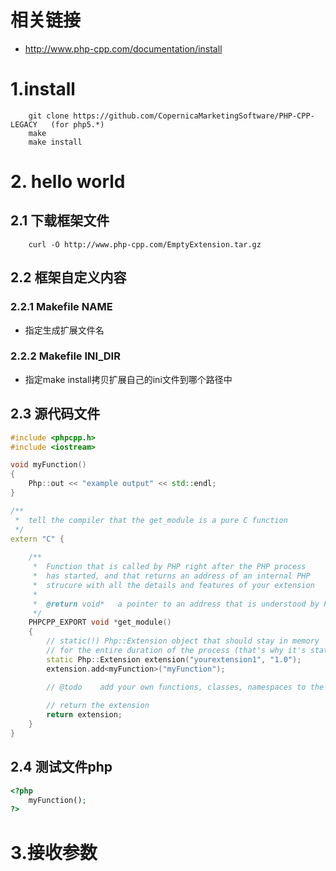 # 相关链接
- http://www.php-cpp.com/documentation/install

# 1.install
```
	git clone https://github.com/CopernicaMarketingSoftware/PHP-CPP-LEGACY   (for php5.*)
	make
	make install
```

# 2. hello world
## 2.1 下载框架文件
```
	curl -O http://www.php-cpp.com/EmptyExtension.tar.gz	
```

## 2.2 框架自定义内容
### 2.2.1 Makefile NAME
- 指定生成扩展文件名

### 2.2.2 Makefile INI_DIR
- 指定make install拷贝扩展自己的ini文件到哪个路径中

## 2.3 源代码文件
```c++
#include <phpcpp.h>
#include <iostream>

void myFunction()
{
    Php::out << "example output" << std::endl;
}

/**
 *  tell the compiler that the get_module is a pure C function
 */
extern "C" {
    
    /** 
     *  Function that is called by PHP right after the PHP process
     *  has started, and that returns an address of an internal PHP
     *  strucure with all the details and features of your extension
     *
     *  @return void*   a pointer to an address that is understood by PHP
     */
    PHPCPP_EXPORT void *get_module() 
    {   
        // static(!) Php::Extension object that should stay in memory
        // for the entire duration of the process (that's why it's static)
        static Php::Extension extension("yourextension1", "1.0");
        extension.add<myFunction>("myFunction"); 

        // @todo    add your own functions, classes, namespaces to the extension
    
        // return the extension
        return extension;
    }   
}
```

## 2.4 测试文件php
```php
<?php
	myFunction();
?>
```

# 3.接收参数
